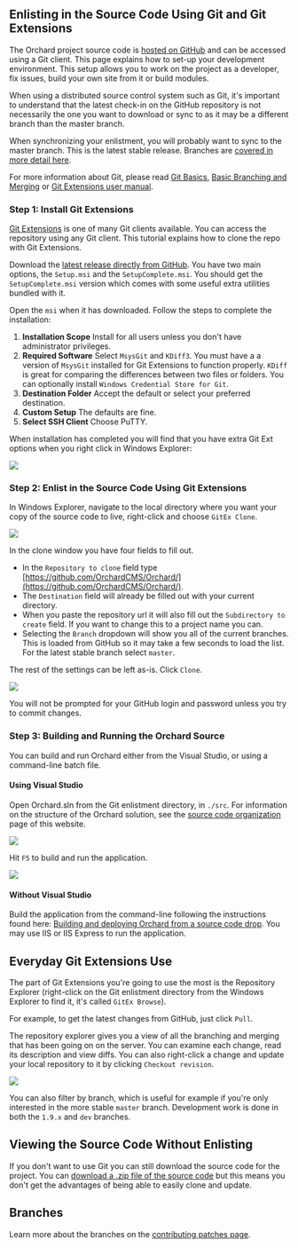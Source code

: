 ## Enlisting in the Source Code Using Git and Git Extensions

The Orchard project source code is [hosted on GitHub](https://github.com/OrchardCMS/Orchard) and can be accessed using a Git client. This page explains how to set-up your development environment. This setup allows you to work on the project as a developer, fix issues, build your own site from it or build modules.

When using a distributed source control system such as Git, it's important to understand that the latest check-in on the GitHub repository is not necessarily the one you want to download or sync to as it may be a different branch than the master branch. 

When synchronizing your enlistment, you will probably want to sync to the master branch. This is the latest stable release. Branches are [covered in more detail here](Contributing-patches#Branches).

For more information about Git, please read [Git Basics](http://git-scm.com/book/ch1-3.html), [Basic Branching and Merging](http://git-scm.com/book/en/Git-Branching-Basic-Branching-and-Merging) or [Git Extensions user manual](https://git-extensions-documentation.readthedocs.org/en/latest/).

### Step 1: Install Git Extensions
[Git Extensions](https://github.com/gitextensions/gitextensions#git-extensions) is one of many Git clients available. You can access the repository using any Git client. This tutorial explains how to clone the repo with Git Extensions.

Download the [latest release directly from GitHub](https://github.com/gitextensions/gitextensions/releases/latest). You have two main options, the `Setup.msi` and the `SetupComplete.msi`. You should get the `SetupComplete.msi` version which comes with some useful extra utilities bundled with it.

Open the `msi` when it has downloaded. Follow the steps to complete the installation:

  1. **Installation Scope** Install for all users unless you don't have administrator privileges.
  2. **Required Software** Select `MsysGit` and `KDiff3`. You must have a a version of `MsysGit` installed for Git Extensions to function properly. `KDiff` is great for comparing the differences between two files or folders. You can optionally install `Windows Credential Store for Git`.
  3. **Destination Folder** Accept the default or select your preferred destination.
  4. **Custom Setup** The defaults are fine.
  5. **Select SSH Client** Choose PuTTY.

When installation has completed you will find that you have extra Git Ext options when you right click in Windows Explorer:

![](../Attachments/Setting-up-a-source-enlistment/git-ext-context-menu.png)

### Step 2: Enlist in the Source Code Using Git Extensions

In Windows Explorer, navigate to the local directory where you want your copy of the source code to live, right-click and choose `GitEx Clone`.

![](../Attachments/Setting-up-a-source-enlistment/git_context_menu.png)

In the clone window you have four fields to fill out. 

  * In the `Repository to clone` field type [https://github.com/OrchardCMS/Orchard/](https://github.com/OrchardCMS/Orchard/). 
  * The `Destination` field will already be filled out with your current directory. 
  * When you paste the repository url it will also fill out the `Subdirectory to create` field. If you want to change this to a project name you can. 
  * Selecting the `Branch` dropdown will show you all of the current branches. This is loaded from GitHub so it may take a few seconds to load the list. For the latest stable branch select `master`. 

The rest of the settings can be left as-is. Click `Clone`.

![](../Attachments/Setting-up-a-source-enlistment/git_clone.png)

You will not be prompted for your GitHub login and password unless you try to commit changes.

### Step 3: Building and Running the Orchard Source

You can build and run Orchard either from the Visual Studio, or using a command-line batch file.

#### Using Visual Studio

Open Orchard.sln from the Git enlistment directory, in `./src`. For information on the structure of the Orchard solution, see the [source code organization](Source-code-organization) page of this website.

![](../Attachments/Setting-up-a-source-enlistment/git_cmd.png)

Hit `F5` to build and run the application.

![](../Attachments/Setting-up-a-source-enlistment/git_solution_explorer.png)

#### Without Visual Studio

Build the application from the command-line following the instructions found here: [Building and deploying Orchard from a source code drop](Building-and-deploying-Orchard-from-a-source-code-drop). You may use IIS or IIS Express to run the application.

## Everyday Git Extensions Use

The part of Git Extensions you're going to use the most is the Repository Explorer (right-click on the Git enlistment directory from the Windows Explorer to find it, it's called `GitEx Browse`). 

For example, to get the latest changes from GitHub, just click `Pull`. 

The repository explorer gives you a view of all the branching and merging that has been going on on the server. You can examine each change, read its description and view diffs. You can also right-click a change and update your local repository to it by clicking `Checkout revision`.

![](../Attachments/Setting-up-a-source-enlistment/git_extensions.png)

You can also filter by branch, which is useful for example if you're only interested in the more stable `master` branch. Development work is done in both the `1.9.x` and `dev` branches.

## Viewing the Source Code Without Enlisting

If you don't want to use Git you can still download the source code for the project. You can [download a .zip file of the source code](Manually-installing-Orchard-zip-file) but this means you don't get the advantages of being able to easily clone and update.

## Branches

Learn more about the branches on the [contributing patches page](Contributing-patches#Branches).